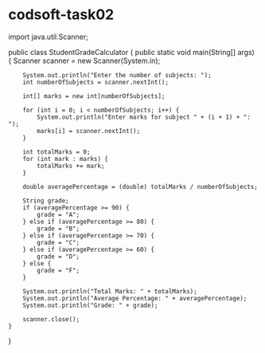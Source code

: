 # codsoft-task02
import java.util.Scanner;

public class StudentGradeCalculator {
    public static void main(String[] args) {
        Scanner scanner = new Scanner(System.in);

        System.out.println("Enter the number of subjects: ");
        int numberOfSubjects = scanner.nextInt();

        int[] marks = new int[numberOfSubjects];

        for (int i = 0; i < numberOfSubjects; i++) {
            System.out.println("Enter marks for subject " + (i + 1) + ": ");
            marks[i] = scanner.nextInt();
        }

        int totalMarks = 0;
        for (int mark : marks) {
            totalMarks += mark;
        }

        double averagePercentage = (double) totalMarks / numberOfSubjects;

        String grade;
        if (averagePercentage >= 90) {
            grade = "A";
        } else if (averagePercentage >= 80) {
            grade = "B";
        } else if (averagePercentage >= 70) {
            grade = "C";
        } else if (averagePercentage >= 60) {
            grade = "D";
        } else {
            grade = "F";
        }

        System.out.println("Total Marks: " + totalMarks);
        System.out.println("Average Percentage: " + averagePercentage);
        System.out.println("Grade: " + grade);

        scanner.close();
    }
}


